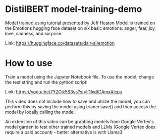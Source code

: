 # DistilBERT model-training-demo

Model trained using tutorial presented by Jeff Heaton
Model is trained on the Emotions hugging face dataset on six basic emotions: anger, fear, joy, love, sadness, and surprise. 

Link: https://huggingface.co/datasets/dair-ai/emotion

# How to use
Train a model using the Jupyter Notebook file.
To use the model, change the test string and run the python script! 

Link: https://youtu.be/7YZOik5S3vs?si=lf1lvdtGAmxAIcps

This video does not include how to save and utilize the model, you can perform this by saving the model using trianer.save() and then access the model by locally calling the model.

An extension of this video can be grabbing models from Google Vertex's model garden to test other trained models and LLMs
(Google Vertex does require a paid account) - better alternative is with Llama3 
